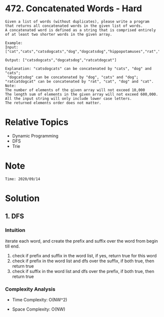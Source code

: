 # 472. Concatenated Words - Hard

```
Given a list of words (without duplicates), please write a program that returns all concatenated words in the given list of words.
A concatenated word is defined as a string that is comprised entirely of at least two shorter words in the given array.

Example:
Input: ["cat","cats","catsdogcats","dog","dogcatsdog","hippopotamuses","rat","ratcatdogcat"]

Output: ["catsdogcats","dogcatsdog","ratcatdogcat"]

Explanation: "catsdogcats" can be concatenated by "cats", "dog" and "cats"; 
 "dogcatsdog" can be concatenated by "dog", "cats" and "dog"; 
"ratcatdogcat" can be concatenated by "rat", "cat", "dog" and "cat".
Note:
The number of elements of the given array will not exceed 10,000
The length sum of elements in the given array will not exceed 600,000.
All the input string will only include lower case letters.
The returned elements order does not matter.
```

# Relative Topics
* Dynamic Programming
* DFS
* Trie

# Note
```
Time: 2020/09/14

```


# Solution
## 1. DFS

### Intuition

iterate each word, and create the prefix and suffix over the word from begin till end.
1. check if prefix and suffix in the word list, if yes, return true for this word
2. check if prefix in the word list and dfs over the suffix, if both true, then return true
3. check if suffix in the word list and dfs over the prefix, if both true, then return true


### Complexity Analysis
*   Time Complexity: O(NW^2)
  
*   Space Complexity: O(NW)